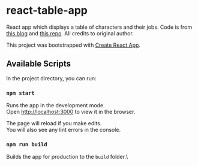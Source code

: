 # react-table-app

React app which displays a table of characters and their jobs.
Code is from [this blog](https://www.taniarascia.com/getting-started-with-react/) and [this repo](https://github.com/taniarascia/react-tutorial). All credits to original author.

This project was bootstrapped with [Create React App](https://github.com/facebook/create-react-app).

## Available Scripts

In the project directory, you can run:

### `npm start`

Runs the app in the development mode.\
Open [http://localhost:3000](http://localhost:3000) to view it in the browser.

The page will reload if you make edits.\
You will also see any lint errors in the console.

### `npm run build`

Builds the app for production to the `build` folder.\
